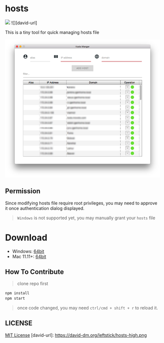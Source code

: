 hosts
====================

![](https://img.shields.io/badge/hosts-1.1.2-blue.svg)
![][david-url]

This is a tiny tool for quick managing hosts file


![](./docs/img/preview.png)

## Permission ##

Since modifying hosts file require root privileges, you may need to approve it once authentication dialog displayed.

>`Windows` is not supported yet, you may manually grant your `hosts` file

# Download ##

* Windows: [64bit](https://github.com/leftstick/hosts-high/releases/download/1.1.2/hosthigh-1.1.2-win64.zip)
* Mac 11.11+: [64bit](https://github.com/leftstick/hosts-high/releases/download/1.1.2/hosthigh-1.1.2-darwin.zip)


## How To Contribute ##

>clone repo first

```bash
npm install
npm start
```

>once code changed, you may need `ctrl/cmd + shift + r` to reload it.


## LICENSE ##

[MIT License](https://raw.githubusercontent.com/leftstick/hosts-high/master/LICENSE)
[david-url]: https://david-dm.org/leftstick/hosts-high.png
